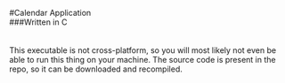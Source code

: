 #Calendar Application <br>
###Written in C <br>
<br>
<br>
This executable is not cross-platform,
so you will most likely not even be able
to run this thing on your machine. The source 
code is present in the repo, so it can be 
downloaded and recompiled.
